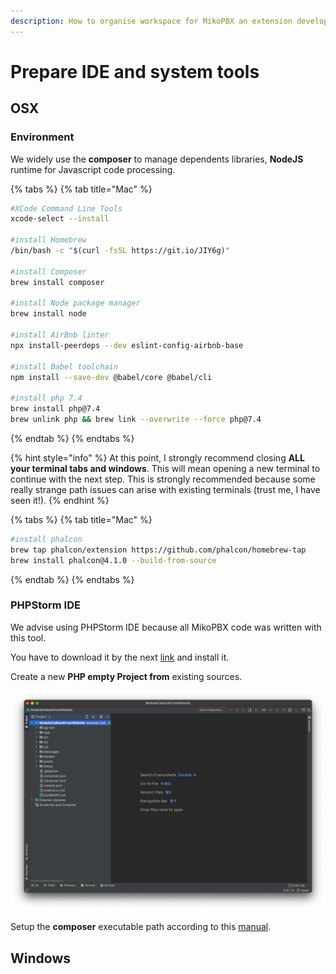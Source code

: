 ```yaml
---
description: How to organise workspace for MikoPBX an extension develop.
---
```


# Prepare IDE and system tools

## OSX

### Environment

We widely use the **composer** to manage dependents libraries, **NodeJS** runtime for Javascript code processing.

{% tabs %}
{% tab title="Mac" %}
```bash
#XCode Command Line Tools
xcode-select --install

#install Homebrew
/bin/bash -c "$(curl -fsSL https://git.io/JIY6g)"

#install Composer
brew install composer

#install Node package manager
brew install node

#install AirBnb linter
npx install-peerdeps --dev eslint-config-airbnb-base

#install Babel toolchain
npm install --save-dev @babel/core @babel/cli

#install php 7.4
brew install php@7.4
brew unlink php && brew link --overwrite --force php@7.4

```
{% endtab %}
{% endtabs %}

{% hint style="info" %}
At this point, I strongly recommend closing **ALL your terminal tabs and windows**. This will mean opening a new terminal to continue with the next step. This is strongly recommended because some really strange path issues can arise with existing terminals \(trust me, I have seen it!\).
{% endhint %}

{% tabs %}
{% tab title="Mac" %}
```bash
#install phalcon
brew tap phalcon/extension https://github.com/phalcon/homebrew-tap
brew install phalcon@4.1.0 --build-from-source 
```
{% endtab %}
{% endtabs %}

### PHPStorm IDE

We advise using PHPStorm IDE because all MikoPBX code was written with this tool.

You have to download it by the next [link](https://www.jetbrains.com/phpstorm/) and install it.

Create a new **PHP empty Project from** existing sources.

![MikoPBX module structure](.gitbook/assets/screenshot-2021-02-04-at-15.24.30.png)

Setup the **composer** executable path according to this [manual](https://www.jetbrains.com/help/phpstorm/composer-page.html).

## Windows





